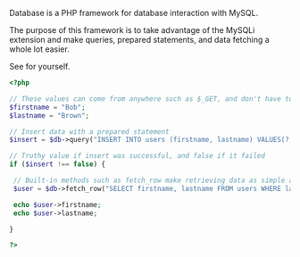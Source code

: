 Database is a PHP framework for database interaction with MySQL.

The purpose of this framework is to take advantage of the MySQLi extension and make queries, prepared statements, and data fetching a whole lot easier.

See for yourself.

```php
<?php

// These values can come from anywhere such as $_GET, and don't have to be escaped
$firstname = "Bob";
$lastname = "Brown";

// Insert data with a prepared statement
$insert = $db->query("INSERT INTO users (firstname, lastname) VALUES(?, ?)", array($firstname, $lastname));

// Truthy value if insert was successful, and false if it failed
if ($insert !== false) {

 // Built-in methods such as fetch_row make retrieving data as simple as...
 $user = $db->fetch_row("SELECT firstname, lastname FROM users WHERE lastname = 'Brown'");

 echo $user->firstname;
 echo $user->lastname;

}

?>
```